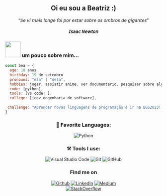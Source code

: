 
<div align="center">
  <h2> Oi eu sou a Beatriz :)
    </div>
  
  <div align="center">
    “𝘚𝘦 𝘷𝘪 𝘮𝘢𝘪𝘴 𝘭𝘰𝘯𝘨𝘦 𝘧𝘰𝘪 𝘱𝘰𝘳 𝘦𝘴𝘵𝘢𝘳 𝘴𝘰𝘣𝘳𝘦 𝘰𝘴 𝘰𝘮𝘣𝘳𝘰𝘴 𝘥𝘦 𝘨𝘪𝘨𝘢𝘯𝘵𝘦𝘴”
 <h5> 𝘐𝘴𝘢𝘢𝘤 𝘕𝘦𝘸𝘵𝘰𝘯 
    </div>
  
 ### <img src="https://github.com/blackcater/blackcater/raw/main/images/banner.gif" width="50"> um pouco sobre mim...

```javascript
const bea = {
  age: 18 anos
  birthday: 19 de setembro
  pronouns: "ela" | "dela",
  hobbies: jogar, assistir anime, ver documentario, pesquisar sobre algum interesse aleatorio...
  code: [python],
  tools: [vs code! ],
  college: [icev engenharia de software],
  
 challenge: "Aprender novas linguagens de programação e ir na BGS2023!!"
}
```
</ul>
<h3 align="center">📄 Favorite Languages:</h3>
<p align="center">
<a target="_blank"><img alt="Python" src="https://img.shields.io/badge/Python-%2312100E.svg?logo=python&style=for-the-badge&logoColor=yellow"/></a> 
</p>
<h3 align="center">⚒ Tools I use:</h3>
<p align="center"> 
<a target="_blank"><img alt="Visual Studio Code" src="https://img.shields.io/badge/Visual%20Studio%20Code-%2312100E.svg?logo=visual-studio-code&style=for-the-badge&logoColor=blue"/></a>  
<a target="_blank"><img alt="Git" src="https://img.shields.io/badge/Git-%2312100E.svg?logo=git&style=for-the-badge"/></a> 
<a target="_blank"><img alt="GitHub" src="https://img.shields.io/badge/GitHub-black?logo=GitHub&style=for-the-badge"/></a> 
</p>
<h3 align="center">Find me on</h3>
<p align="center"><a 
href="https://github.com/whosbea" target="_blank"><img alt="Github" 
src="https://img.shields.io/badge/GitHub-%2312100E.svg?&style=for-the-badge&logo=Github&logoColor=white" /></a> <a 
href="https://www.linkedin.com/in/beatriz-barreto-8b0076261/" target="_blank"><img alt="LinkedIn" 
src="https://img.shields.io/badge/linkedin-%2312100E.svg?&style=for-the-badge&logo=linkedin&logoColor=blue" /></a> <a 
href="https://www.instagram.com/whosbea3/" target="_blank"><img alt="Medium" 
src="https://img.shields.io/badge/Instagram-%2312100E?logo=instagram&.svg?&style=for-the-badge&logoColor=white" /></a><br><a 
href="https://discord.gg/h892wggshP" target="_blank"><img alt="StackOverflow" 
src="https://img.shields.io/badge/Discord-%2312100E?logo=discord&.svg?&style=for-the-badge&logoColor=white" /></a> 
</p>

